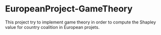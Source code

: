 # EuropeanProject-GameTheory
This project try to implement game theory in order to compute the Shapley value for country coalition in European projets.
